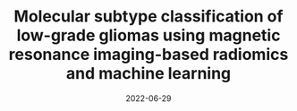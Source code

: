 ---
title: Molecular subtype classification of low-grade gliomas using magnetic resonance imaging-based radiomics and machine learning
collection: publications
permalink: /publication/2022-06-29-LGG-Subtype
date: 2022-06-29
venue: 'NMR in Biomedicine'
paperurl: 'https://doi.org/10.1002/nbm.4792'
citation: 'Lam L.H.T., Do D.T., Diep D.T.N., Nguyet D.L.N., Truong Q.D., Tri T.T., Thanh H.T., & <b>Le N.Q.K.</b> (2022). Molecular subtype classification of low-grade gliomas using magnetic resonance imaging-based radiomics and machine learning. <i>NMR in Biomedicine</i>, 35(11):e4792.'
---